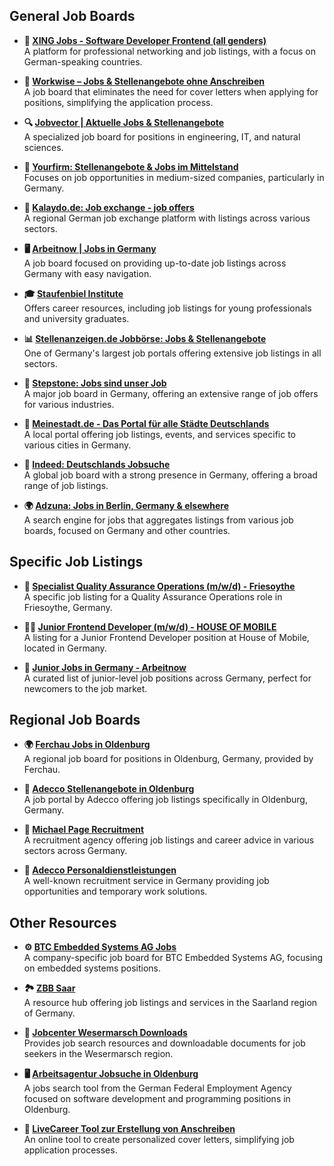 ## General Job Boards

- **💼 [XING Jobs - Software Developer Frontend (all genders)](https://www.xing.com/jobs/bremen-software-developer-frontend-all-genders-108392221?paging_context=search&search_query%255Bkeywords%255D=Frontend%2520Developer&search_query%255Blocation%255D=Oldenburg&search_query%255Bradius%255D=50&search_query%255Bfilter%255D%255Btype%255D%255B%255D=FULL_TIME&search_query%255Bfilter%255D%255Blevel%255D%255B%255D=2&search_query%255Bfilter%255D%255Bdistance%255D%255B%255D=2857458&search_query%255Blimit%255D=20&search_query%255Boffset%255D=0&ijt=jb_18)**  
    A platform for professional networking and job listings, with a focus on German-speaking countries.
    
- **🚀 [Workwise – Jobs & Stellenangebote ohne Anschreiben](https://www.workwise.io/?utm_campaign=Stellenanzeigen.de+Cluster+Karlsruhe+04%252F2023-2023-4&utm_source=Stellenanzeigen.de&utm_medium=jobboard-jobposting&rId=m6lf4t64NCcL)**  
    A job board that eliminates the need for cover letters when applying for positions, simplifying the application process.
    
- **🔍 [Jobvector | Aktuelle Jobs & Stellenangebote](https://www.jobvector.de/)**  
    A specialized job board for positions in engineering, IT, and natural sciences.
    
- **🏢 [Yourfirm: Stellenangebote & Jobs im Mittelstand](https://www.yourfirm.de/)**  
    Focuses on job opportunities in medium-sized companies, particularly in Germany.
    
- **📍 [Kalaydo.de: Job exchange - job offers](https://www.kalaydo.de/)**  
    A regional German job exchange platform with listings across various sectors.
    
- **🖥️ [Arbeitnow | Jobs in Germany](https://www.arbeitnow.com/)**  
    A job board focused on providing up-to-date job listings across Germany with easy navigation.
    
- **🎓 [Staufenbiel Institute](https://staufenbiel.de/)**  
    Offers career resources, including job listings for young professionals and university graduates.
    
- **📊 [Stellenanzeigen.de Jobbörse: Jobs & Stellenangebote](https://www.stellenanzeigen.de/)**  
    One of Germany's largest job portals offering extensive job listings in all sectors.
    
- **💼 [Stepstone: Jobs sind unser Job](https://www.stepstone.de/)**  
    A major job board in Germany, offering an extensive range of job offers for various industries.
    
- **🌆 [Meinestadt.de - Das Portal für alle Städte Deutschlands](https://www.meinestadt.de/)**  
    A local portal offering job listings, events, and services specific to various cities in Germany.
    
- **🔎 [Indeed: Deutschlands Jobsuche](https://de.indeed.com/)**  
    A global job board with a strong presence in Germany, offering a broad range of job listings.
    
- **🌍 [Adzuna: Jobs in Berlin, Germany & elsewhere](https://www.adzuna.de/?partnerb=1&utm_source=tradetracker&utm_medium=affiliateID&utm_campaign=424253&utm_content=12)**  
    A search engine for jobs that aggregates listings from various job boards, focused on Germany and other countries.
    

## Specific Job Listings

- **📝 [Specialist Quality Assurance Operations (m/w/d) - Friesoythe](https://www.stellenanzeigen.de/job/specialist-quality-assurance-operations-m-w-d-friesoythe-8043550/)**  
    A specific job listing for a Quality Assurance Operations role in Friesoythe, Germany.
    
- **👨‍💻 [Junior Frontend Developer (m/w/d) - HOUSE OF MOBILE](https://www.stellenanzeigen.de/job/junior-frontend-entwickler-in-bei-house-of-mobile-8831748/)**  
    A listing for a Junior Frontend Developer position at House of Mobile, located in Germany.
    
- **👶 [Junior Jobs in Germany - Arbeitnow](https://www.arbeitnow.com/jobs/junior?search=bremen&tags=&sort_by=relevance&page=1)**  
    A curated list of junior-level job positions across Germany, perfect for newcomers to the job market.
    

## Regional Job Boards

- **🌍 [Ferchau Jobs in Oldenburg](https://www.ferchau.com/de/de/bewerber/jobs?city=Oldenburg,%2520Niedersachsen,%2520Deutschland&radius=25)**  
    A regional job board for positions in Oldenburg, Germany, provided by Ferchau.
    
- **📍 [Adecco Stellenangebote in Oldenburg](https://www.adecco.de/stellenangebote/?k=&l=oldenburg\(oldenburg\)%252c+oldenburg&xy=53.1689%252c8.2548&display=15&pageNum=2)**  
    A job portal by Adecco offering job listings specifically in Oldenburg, Germany.
    
- **🔑 [Michael Page Recruitment](https://www.michaelpage.de/)**  
    A recruitment agency offering job listings and career advice in various sectors across Germany.
    
- **👥 [Adecco Personaldienstleistungen](https://www.adecco.de/)**  
    A well-known recruitment service in Germany providing job opportunities and temporary work solutions.
    

## Other Resources

- **⚙️ [BTC Embedded Systems AG Jobs](https://btc-embedded-systems-ag.jobs.personio.de/)**  
    A company-specific job board for BTC Embedded Systems AG, focusing on embedded systems positions.
    
- **🏞️ [ZBB Saar](https://www.zbb-saar.de/)**  
    A resource hub offering job listings and services in the Saarland region of Germany.
    
- **📑 [Jobcenter Wesermarsch Downloads](https://www.jobcenter-ge.de/Jobcenter/Wesermarsch/DE/Service/Downloads/downloads_node.html?cms_gts=273626_list%25253DdateOfIssue_dt%25252Basc)**  
    Provides job search resources and downloadable documents for job seekers in the Wesermarsch region.
    
- **🖥️ [Arbeitsagentur Jobsuche in Oldenburg](https://www.arbeitsagentur.de/jobsuche/suche?berufsfeld=Softwareentwicklung%2520und%2520Programmierung&angebotsart=1&veroeffentlichtseit=7&arbeitsort=Bremen;Oldenburg%2520\(Oldb\);Osnabr%25C3%25BCck&wo=Oldenburg%2520\(Oldb\)&umkreis=25&id=13644-252886-S)**  
    A jobs search tool from the German Federal Employment Agency focused on software development and programming positions in Oldenburg.
    
- **📝 [LiveCareer Tool zur Erstellung von Anschreiben](https://www.livecareer.de/build-letter?docid=a5299de7-185b-411a-b7d3-a1d798d2a28f)**  
    An online tool to create personalized cover letters, simplifying job application processes.

